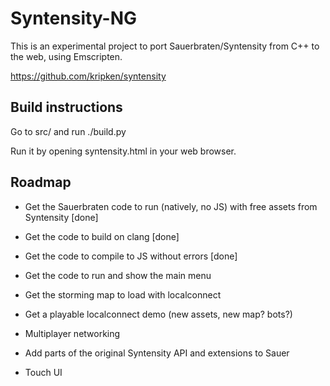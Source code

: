 Syntensity-NG
=============

This is an experimental project to port Sauerbraten/Syntensity from C++ to the web, using Emscripten.

https://github.com/kripken/syntensity


Build instructions
------------------

Go to src/ and run ./build.py

Run it by opening syntensity.html in your web browser.


Roadmap
-------

  * Get the Sauerbraten code to run (natively, no JS) with free assets from Syntensity [done]
  * Get the code to build on clang [done]
  * Get the code to compile to JS without errors [done]

  * Get the code to run and show the main menu
  * Get the storming map to load with localconnect
  * Get a playable localconnect demo (new assets, new map? bots?)
  * Multiplayer networking
  * Add parts of the original Syntensity API and extensions to Sauer
  * Touch UI

